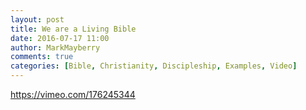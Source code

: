 ```yaml
---
layout: post
title: We are a Living Bible
date: 2016-07-17 11:00
author: MarkMayberry
comments: true
categories: [Bible, Christianity, Discipleship, Examples, Video]
---
```

https://vimeo.com/176245344
